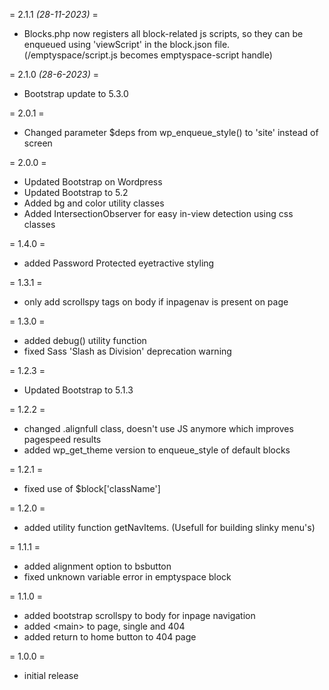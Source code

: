 = 2.1.1 *(28-11-2023)* =

* Blocks.php now registers all block-related js scripts, so they can be enqueued using 'viewScript' in the block.json file. (/emptyspace/script.js becomes emptyspace-script handle)

= 2.1.0 *(28-6-2023)* =

* Bootstrap update to 5.3.0

= 2.0.1 =

* Changed parameter $deps from wp_enqueue_style() to 'site' instead of screen

= 2.0.0 =

* Updated Bootstrap on Wordpress
* Updated Bootstrap to 5.2
* Added bg and color utility classes
* Added IntersectionObserver for easy in-view detection using css classes

= 1.4.0 =

* added Password Protected eyetractive styling

= 1.3.1 =

* only add scrollspy tags on body if inpagenav is present on page

= 1.3.0 =

* added debug() utility function
* fixed Sass 'Slash as Division' deprecation warning

= 1.2.3 =

* Updated Bootstrap to 5.1.3

= 1.2.2 =

* changed .alignfull class, doesn't use JS anymore which improves pagespeed results
* added wp_get_theme version to enqueue_style of default blocks

= 1.2.1 =

* fixed use of $block[\'className\']

= 1.2.0 =

* added utility function getNavItems. (Usefull for building slinky menu's)

= 1.1.1 =

* added alignment option to bsbutton
* fixed unknown variable error in emptyspace block

= 1.1.0 =

* added bootstrap scrollspy to body for inpage navigation
* added \<main\> to page, single and 404
* added return to home button to 404 page

= 1.0.0 =

* initial release